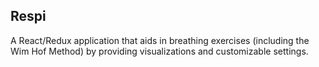 ## Respi

A React/Redux application that aids in breathing exercises (including the Wim Hof Method) by providing visualizations and customizable settings.
